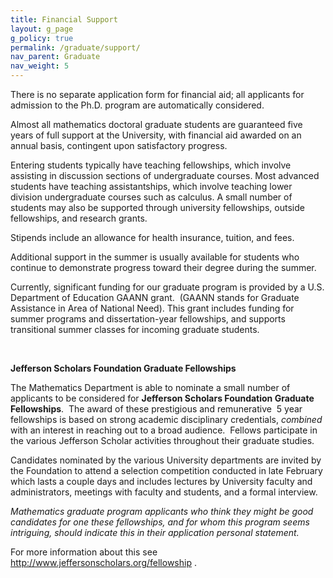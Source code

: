 ```yaml
---
title: Financial Support
layout: g_page
g_policy: true
permalink: /graduate/support/
nav_parent: Graduate
nav_weight: 5
---
```

<p>There is no separate application form for financial aid; all applicants for admission to the Ph.D. program are automatically considered.</p>

<p>Almost all mathematics doctoral graduate students are guaranteed five years of full support at the University, with financial aid awarded on an annual basis, contingent upon satisfactory progress.</p>

<p>Entering students typically have teaching fellowships, which involve assisting in discussion sections of undergraduate courses. Most advanced students have teaching assistantships, which involve teaching lower division undergraduate courses such as calculus. A small number of students may also be supported through university fellowships, outside fellowships, and research grants.</p>

<p>Stipends include an allowance for health insurance, tuition, and fees.</p>

<p>Additional support in the summer is usually available for students who continue to demonstrate progress toward their degree during the summer.</p>

<p>Currently, significant funding for our graduate program is provided by a U.S. Department of Education GAANN grant.&nbsp; (GAANN stands for Graduate Assistance in Area of National Need). This grant includes funding for summer programs and dissertation-year fellowships, and supports transitional summer classes for incoming graduate students.</p>

<p>&nbsp;</p>

<p><strong>Jefferson Scholars Foundation Graduate Fellowships </strong></p>

<p>The Mathematics Department is able to nominate a small number of applicants to be considered for <strong>Jefferson Scholars Foundation Graduate Fellowships</strong>.&nbsp; The award of these prestigious and remunerative&nbsp; 5 year fellowships is based on strong academic disciplinary credentials, <em>combined</em> with an interest in reaching out to a broad audience.&nbsp; Fellows participate in the various Jefferson Scholar activities throughout their graduate studies.&nbsp;</p>

<p>Candidates nominated by the various University departments are invited by the Foundation to attend a selection competition conducted in late February which lasts a couple days and includes lectures by University faculty and administrators, meetings with faculty and students, and a formal interview.</p>

<p><em>Mathematics graduate program applicants who think they might be good candidates for one these fellowships, and for whom this program seems intriguing, should indicate this in their application personal statement.</em></p>

<p>For more information about this see&nbsp; <a href="http://www.jeffersonscholars.org/fellowship">http://www.jeffersonscholars.org/fellowship</a> .</p>

<p>&nbsp;</p>

<p>&nbsp;</p>
